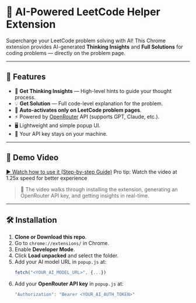 # 🧠 AI-Powered LeetCode Helper Extension

Supercharge your LeetCode problem solving with AI! This Chrome extension provides AI-generated **Thinking Insights** and **Full Solutions** for coding problems — directly on the problem page.

---

## 🚀 Features

- 🧠 **Get Thinking Insights** — High-level hints to guide your thought process.
- 💡 **Get Solution** — Full code-level explanation for the problem.
- 🎯 **Auto-activates only on LeetCode problem pages**.
- ⚡ Powered by [OpenRouter](https://openrouter.ai) API (supports GPT, Claude, etc.).
- 🖥️ Lightweight and simple popup UI.
- 🔐 Your API key stays on your machine.

---

## 📸 Demo Video

[▶️ Watch how to use it (Step-by-step Guide)](https://drive.google.com/file/d/1YHmX1kMOj-T7xprDKDNuwe3VRRP0J_Bi/view?usp=drive_link)
Pro tip: Watch the video at 1.25x speed for better experience

> 📌 The video walks through installing the extension, generating an OpenRouter API key, and getting insights in real-time.

---

## 🛠 Installation

1. **Clone or Download this repo**.
2. Go to `chrome://extensions/` in Chrome.
3. Enable **Developer Mode**.
4. Click **Load unpacked** and select the folder.
5. Add your AI model URL in `popup.js` at:
   ```js
   fetch("<YOUR_AI_MODEL_URL>", {...}) 
6. Add your **OpenRouter API key** in `popup.js` at:
   ```js
   "Authorization": "Bearer <YOUR_AI_AUTH_TOKEN>"
